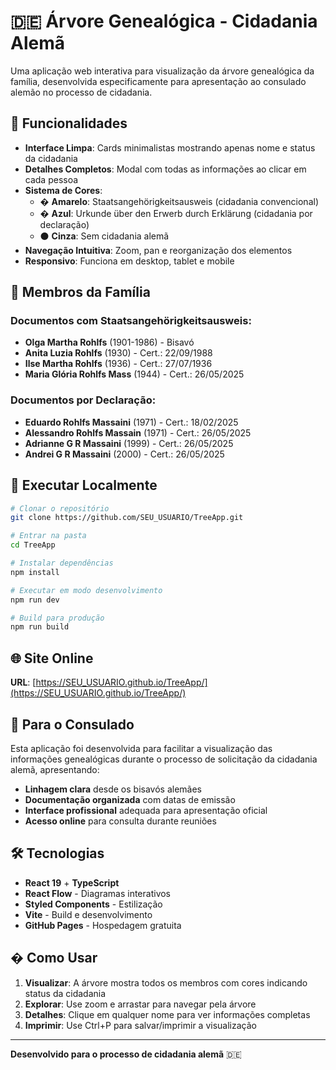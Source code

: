 # 🇩🇪 Árvore Genealógica - Cidadania Alemã

Uma aplicação web interativa para visualização da árvore genealógica da família, desenvolvida especificamente para apresentação ao consulado alemão no processo de cidadania.

## 🌟 Funcionalidades

- **Interface Limpa**: Cards minimalistas mostrando apenas nome e status da cidadania
- **Detalhes Completos**: Modal com todas as informações ao clicar em cada pessoa
- **Sistema de Cores**:
  - � **Amarelo**: Staatsangehörigkeitsausweis (cidadania convencional)
  - � **Azul**: Urkunde über den Erwerb durch Erklärung (cidadania por declaração)
  - ⚫ **Cinza**: Sem cidadania alemã
- **Navegação Intuitiva**: Zoom, pan e reorganização dos elementos
- **Responsivo**: Funciona em desktop, tablet e mobile

## 👥 Membros da Família

### Documentos com Staatsangehörigkeitsausweis:
- **Olga Martha Rohlfs** (1901-1986) - Bisavó
- **Anita Luzia Rohlfs** (1930) - Cert.: 22/09/1988
- **Ilse Martha Rohlfs** (1936) - Cert.: 27/07/1936
- **Maria Glória Rohlfs Mass** (1944) - Cert.: 26/05/2025

### Documentos por Declaração:
- **Eduardo Rohlfs Massaini** (1971) - Cert.: 18/02/2025
- **Alessandro Rohlfs Massain** (1971) - Cert.: 26/05/2025
- **Adrianne G R Massaini** (1999) - Cert.: 26/05/2025
- **Andrei G R Massaini** (2000) - Cert.: 26/05/2025

## 🚀 Executar Localmente

```bash
# Clonar o repositório
git clone https://github.com/SEU_USUARIO/TreeApp.git

# Entrar na pasta
cd TreeApp

# Instalar dependências
npm install

# Executar em modo desenvolvimento
npm run dev

# Build para produção
npm run build
```

## 🌐 Site Online

**URL**: [https://SEU_USUARIO.github.io/TreeApp/](https://SEU_USUARIO.github.io/TreeApp/)

## 🎯 Para o Consulado

Esta aplicação foi desenvolvida para facilitar a visualização das informações genealógicas durante o processo de solicitação da cidadania alemã, apresentando:

- **Linhagem clara** desde os bisavós alemães
- **Documentação organizada** com datas de emissão
- **Interface profissional** adequada para apresentação oficial
- **Acesso online** para consulta durante reuniões

## 🛠️ Tecnologias

- **React 19** + **TypeScript**
- **React Flow** - Diagramas interativos
- **Styled Components** - Estilização
- **Vite** - Build e desenvolvimento
- **GitHub Pages** - Hospedagem gratuita

## � Como Usar

1. **Visualizar**: A árvore mostra todos os membros com cores indicando status da cidadania
2. **Explorar**: Use zoom e arrastar para navegar pela árvore
3. **Detalhes**: Clique em qualquer nome para ver informações completas
4. **Imprimir**: Use Ctrl+P para salvar/imprimir a visualização

---

**Desenvolvido para o processo de cidadania alemã** 🇩🇪
